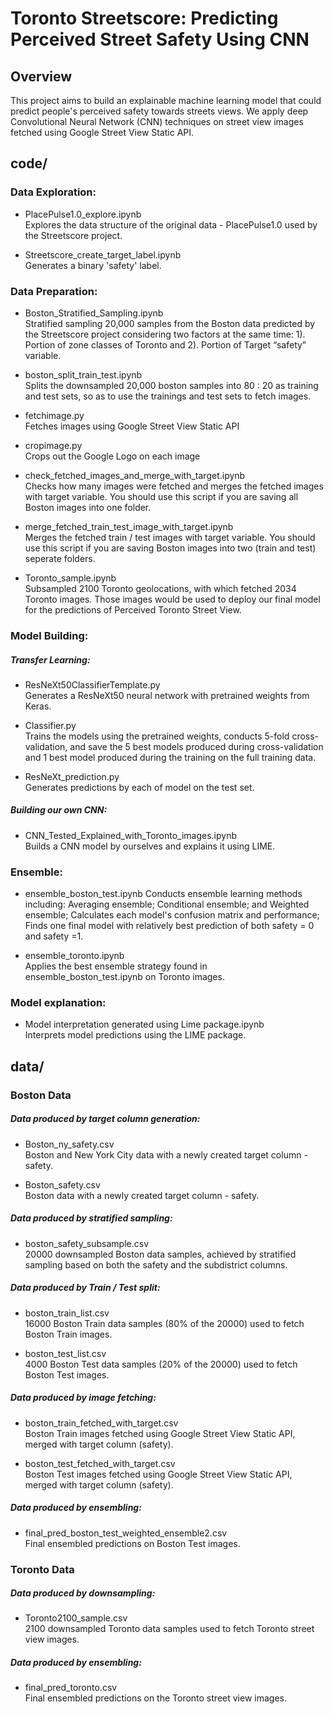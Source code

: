 # Toronto Streetscore: Predicting Perceived Street Safety Using CNN

## Overview
This project aims to build an explainable machine learning model that could predict people's perceived safety towards streets views.
We apply deep Convolutional Neural Network (CNN) techniques on street view images fetched using Google Street View Static API.


## code/    

### Data Exploration:
* PlacePulse1.0_explore.ipynb   
Explores the data structure of the original data - PlacePulse1.0 used by the Streetscore project. 

* Streetscore_create_target_label.ipynb  
Generates a binary 'safety' label.
 
### Data Preparation:
* Boston_Stratified_Sampling.ipynb  
Stratified sampling 20,000 samples from the Boston data predicted by the Streetscore project considering two factors at the same time: 1). Portion of zone classes of Toronto and 2). Portion of Target “safety” variable.

* boston_split_train_test.ipynb  
Splits the downsampled 20,000 boston samples into 80 : 20 as training and test sets, so as to use the trainings and test sets to fetch images.

* fetchimage.py  
Fetches images using Google Street View Static API

*  cropimage.py  
Crops out the Google Logo on each image

*  check_fetched_images_and_merge_with_target.ipynb  
Checks how many images were fetched and merges the fetched images with target variable. You should use this script if you are saving all Boston images into one folder. 

*  merge_fetched_train_test_image_with_target.ipynb  
Merges the fetched train / test images with target variable. You should use this script if you are saving Boston images into two  (train and test) seperate folders. 

*  Toronto_sample.ipynb  
Subsampled 2100 Toronto geolocations, with which fetched 2034 Toronto images. Those images would be used to deploy our final model for the predictions of Perceived Toronto Street View. 

### Model Building:

##### Transfer Learning:   
*  ResNeXt50ClassifierTemplate.py  
Generates a ResNeXt50 neural network with pretrained weights from Keras.

*  Classifier.py  
Trains the models using the pretrained weights, conducts 5-fold cross-validation, and save the 5 best models produced during cross-validation and 1 best model produced during the training on the full training data. 

*  ResNeXt_prediction.py  
Generates predictions by each of model on the test set. 

##### Building our own CNN: 
*  CNN_Tested_Explained_with_Toronto_images.ipynb  
Builds a CNN model by ourselves and explains it using LIME.

### Ensemble:
*  ensemble_boston_test.ipynb 
Conducts ensemble learning methods including: Averaging ensemble; Conditional ensemble; and Weighted ensemble; Calculates each model's confusion matrix and performance;  Finds one final model with relatively best prediction of both safety = 0 and safety =1.

*  ensemble_toronto.ipynb   
Applies the best ensemble strategy found in ensemble_boston_test.ipynb on Toronto images.
 
### Model explanation:
*  Model interpretation generated using Lime package.ipynb   
Interprets model predictions using the LIME package.

## data/  

### Boston Data  

##### Data produced by target column generation:   
*  Boston_ny_safety.csv   
Boston and New York City data with a newly created target column - safety.

*  Boston_safety.csv   
Boston data with a newly created target column - safety.

##### Data produced by stratified sampling:   
*  boston_safety_subsample.csv     
20000 downsampled Boston data samples, achieved by stratified sampling based on both the safety and the subdistrict columns.

##### Data produced by Train / Test split:   
*  boston_train_list.csv    
16000 Boston Train data samples (80% of the 20000) used to fetch Boston Train images.

*  boston_test_list.csv	    
4000 Boston Test data samples (20% of the 20000) used to fetch Boston Test images.

##### Data produced by image fetching:  
*  boston_train_fetched_with_target.csv	   
Boston Train images fetched using Google Street View Static API, merged with target column (safety).

*  boston_test_fetched_with_target.csv	   
Boston Test images fetched using Google Street View Static API, merged with target column (safety).

##### Data produced by ensembling:   
*  final_pred_boston_test_weighted_ensemble2.csv	   
Final ensembled predictions on Boston Test images. 

### Toronto Data

##### Data produced by downsampling:   
*  Toronto2100_sample.csv    
2100 downsampled Toronto data samples used to fetch Toronto street view images.

##### Data produced by ensembling:   
*  final_pred_toronto.csv	   
Final ensembled predictions on the Toronto street view images. 


